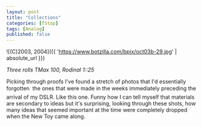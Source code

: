 ```yaml
---
layout: post
title: "Collections"
categories: [fStop]
tags: [Analog]
published: false
---
```



![(C)2003, 2004]({{ 'https://www.botzilla.com/bpix/oct03b-29.jpg' | absolute_url }})


<i>Three rolls TMax 100, Rodinal 1::25</i>

Picking through proofs I've found a stretch of photos that I'd essentially forgotten &#151; the ones that were made in the weeks immediately preceding the arrival of my DSLR. Like this one. Funny how I can tell myself that materials are secondary to ideas but it's surprising, looking through these shots, how many ideas that seemed important at the time were completely dropped when the New Toy came along.
